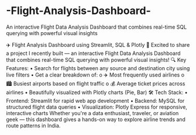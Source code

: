 # -Flight-Analysis-Dashboard-
An interactive Flight Data Analysis Dashboard that combines real-time SQL querying with powerful visual insights

✈️ Flight Analysis Dashboard using Streamlit, SQL & Plotly 🚀
Excited to share a project I recently built — an interactive Flight Data Analysis Dashboard that combines real-time SQL querying with powerful visual insights!
🔍 Key Features:
•	Search for flights between any source and destination city using live filters
•	Get a clear breakdown of:
o	✈️ Most frequently used airlines
o	🏙️ Busiest airports based on flight traffic
o	💰 Average ticket prices across airlines
•	Beautifully visualized with Plotly charts (Pie, Bar)
🛠️ Tech Stack:
•	Frontend: Streamlit for rapid web app development
•	Backend: MySQL for structured flight data queries
•	Visualization: Plotly Express for responsive, interactive charts
Whether you're a data enthusiast, traveler, or aviation geek — this dashboard gives a hands-on way to explore airline trends and route patterns in India.

